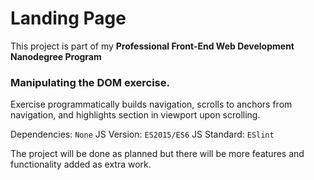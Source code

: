# Landing Page

This project is part of my **Professional Front-End Web Development Nanodegree Program**

### Manipulating the DOM exercise.
Exercise programmatically builds navigation,
scrolls to anchors from navigation,
and highlights section in viewport upon scrolling.

Dependencies: `None`
JS Version: `ES2015/ES6`
JS Standard: `ESlint`

The project will be done as planned but there will be more features and functionality added as extra work.